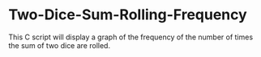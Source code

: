 # Two-Dice-Sum-Rolling-Frequency
This C script will display a graph of the frequency of the number of times the sum of two dice are rolled.

